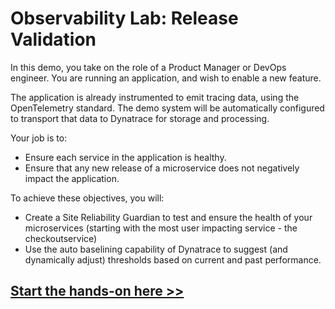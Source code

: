 # Observability Lab: Release Validation

In this demo, you take on the role of a Product Manager or DevOps engineer. You are running an application, and wish to enable a new feature.

The application is already instrumented to emit tracing data, using the OpenTelemetry standard. The demo system will be automatically configured to transport that data to Dynatrace for storage and processing.

Your job is to:

- Ensure each service in the application is healthy.
- Ensure that any new release of a microservice does not negatively impact the application.

To achieve these objectives, you will:

- Create a Site Reliability Guardian to test and ensure the health of your microservices (starting with the most user impacting service - the checkoutservice)
- Use the auto baselining capability of Dynatrace to suggest (and dynamically adjust) thresholds based on current and past performance.

## [Start the hands-on here >>](https://dynatrace.github.io/obslab-release-validation/)
